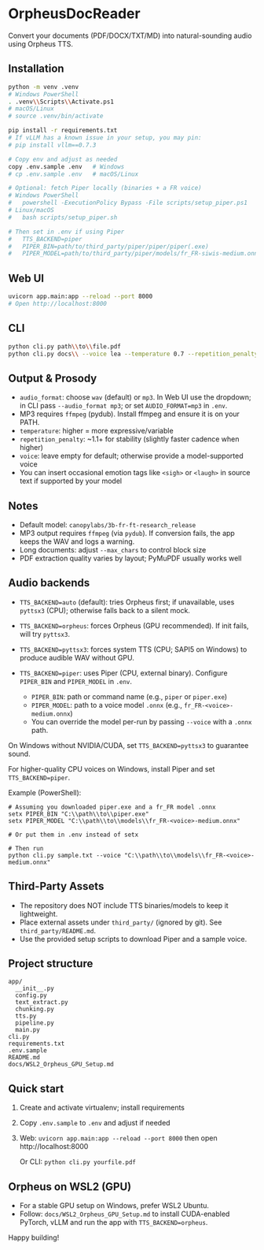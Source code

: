 # OrpheusDocReader

Convert your documents (PDF/DOCX/TXT/MD) into natural-sounding audio using Orpheus TTS.

## Installation

```bash
python -m venv .venv
# Windows PowerShell
. .venv\\Scripts\\Activate.ps1
# macOS/Linux
# source .venv/bin/activate

pip install -r requirements.txt
# If vLLM has a known issue in your setup, you may pin:
# pip install vllm==0.7.3

# Copy env and adjust as needed
copy .env.sample .env   # Windows
# cp .env.sample .env   # macOS/Linux

# Optional: fetch Piper locally (binaries + a FR voice)
# Windows PowerShell
#   powershell -ExecutionPolicy Bypass -File scripts/setup_piper.ps1
# Linux/macOS
#   bash scripts/setup_piper.sh

# Then set in .env if using Piper
#   TTS_BACKEND=piper
#   PIPER_BIN=path/to/third_party/piper/piper/piper(.exe)
#   PIPER_MODEL=path/to/third_party/piper/models/fr_FR-siwis-medium.onnx
```

## Web UI

```bash
uvicorn app.main:app --reload --port 8000
# Open http://localhost:8000
```

## CLI

```bash
python cli.py path\\to\\file.pdf
python cli.py docs\\ --voice lea --temperature 0.7 --repetition_penalty 1.15
```

## Output & Prosody
- `audio_format`: choose `wav` (default) or `mp3`. In Web UI use the dropdown; in CLI pass `--audio_format mp3`; or set `AUDIO_FORMAT=mp3` in `.env`.
- MP3 requires `ffmpeg` (pydub). Install ffmpeg and ensure it is on your PATH.
- `temperature`: higher = more expressive/variable
- `repetition_penalty`: ~1.1+ for stability (slightly faster cadence when higher)
- `voice`: leave empty for default; otherwise provide a model-supported voice
- You can insert occasional emotion tags like `<sigh>` or `<laugh>` in source text if supported by your model

## Notes
- Default model: `canopylabs/3b-fr-ft-research_release`
- MP3 output requires `ffmpeg` (via `pydub`). If conversion fails, the app keeps the WAV and logs a warning.
- Long documents: adjust `--max_chars` to control block size
- PDF extraction quality varies by layout; PyMuPDF usually works well

## Audio backends
- `TTS_BACKEND=auto` (default): tries Orpheus first; if unavailable, uses `pyttsx3` (CPU); otherwise falls back to a silent mock.
- `TTS_BACKEND=orpheus`: forces Orpheus (GPU recommended). If init fails, will try `pyttsx3`.
- `TTS_BACKEND=pyttsx3`: forces system TTS (CPU; SAPI5 on Windows) to produce audible WAV without GPU.

- `TTS_BACKEND=piper`: uses Piper (CPU, external binary). Configure `PIPER_BIN` and `PIPER_MODEL` in `.env`.
  - `PIPER_BIN`: path or command name (e.g., `piper` or `piper.exe`)
  - `PIPER_MODEL`: path to a voice model `.onnx` (e.g., `fr_FR-<voice>-medium.onnx`)
  - You can override the model per-run by passing `--voice` with a `.onnx` path.

On Windows without NVIDIA/CUDA, set `TTS_BACKEND=pyttsx3` to guarantee sound.

For higher-quality CPU voices on Windows, install Piper and set `TTS_BACKEND=piper`.

Example (PowerShell):
```
# Assuming you downloaded piper.exe and a fr_FR model .onnx
setx PIPER_BIN "C:\\path\\to\\piper.exe"
setx PIPER_MODEL "C:\\path\\to\\models\\fr_FR-<voice>-medium.onnx"

# Or put them in .env instead of setx

# Then run
python cli.py sample.txt --voice "C:\\path\\to\\models\\fr_FR-<voice>-medium.onnx"
```

## Third-Party Assets
- The repository does NOT include TTS binaries/models to keep it lightweight.
- Place external assets under `third_party/` (ignored by git). See `third_party/README.md`.
- Use the provided setup scripts to download Piper and a sample voice.

## Project structure
```
app/
  __init__.py
  config.py
  text_extract.py
  chunking.py
  tts.py
  pipeline.py
  main.py
cli.py
requirements.txt
.env.sample
README.md
docs/WSL2_Orpheus_GPU_Setup.md
```

## Quick start
1) Create and activate virtualenv; install requirements
2) Copy `.env.sample` to `.env` and adjust if needed
3) Web: `uvicorn app.main:app --reload --port 8000` then open http://localhost:8000
   
   Or CLI: `python cli.py yourfile.pdf`

## Orpheus on WSL2 (GPU)
- For a stable GPU setup on Windows, prefer WSL2 Ubuntu.
- Follow: `docs/WSL2_Orpheus_GPU_Setup.md` to install CUDA-enabled PyTorch, vLLM and run the app with `TTS_BACKEND=orpheus`.

Happy building!
